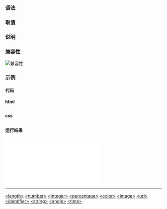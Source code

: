 ### 语法

### 取值

### 说明

### 兼容性

![兼容性](https://cdn.jsdelivr.net/gh/karoldy/public-bed/image/css-handbook/properties/113.png)

### 示例

<!-- tabs:start -->

#### **代码**

**html**

```html

```

**css**

```css

```

**运行结果**

<iframe
  class="output-iframe"
  scrolling="yes"
  frameborder="0"
  src="css-handbook/example/properties/18.html"
>
  浏览器不支持iframe
</iframe>

<!-- tabs:end -->

---

[\<length>](/css-handbook/value-and-units/length?id=length)
[\<number>](/css-handbook/value-and-units/numeric?id=number)
[\<integer>](/css-handbook/value-and-units/length?id=length)
[\<percentage>](/css-handbook/value-and-units/numeric?id=percentage)
[\<color>](/css-handbook/value-and-units/color?id=color)
[\<image>](/css-handbook/value-and-units/color?id=image)
[\<url>](/css-handbook/value-and-units/textual?id=url)
[\<identifier>](/css-handbook/value-and-units/textual?id=identifier)
[\<string>](/css-handbook/value-and-units/textual?id=string)
[\<angle>](/css-handbook/value-and-units/angle?id=angle)
[\<time>](/css-handbook/value-and-units/time?id=time)